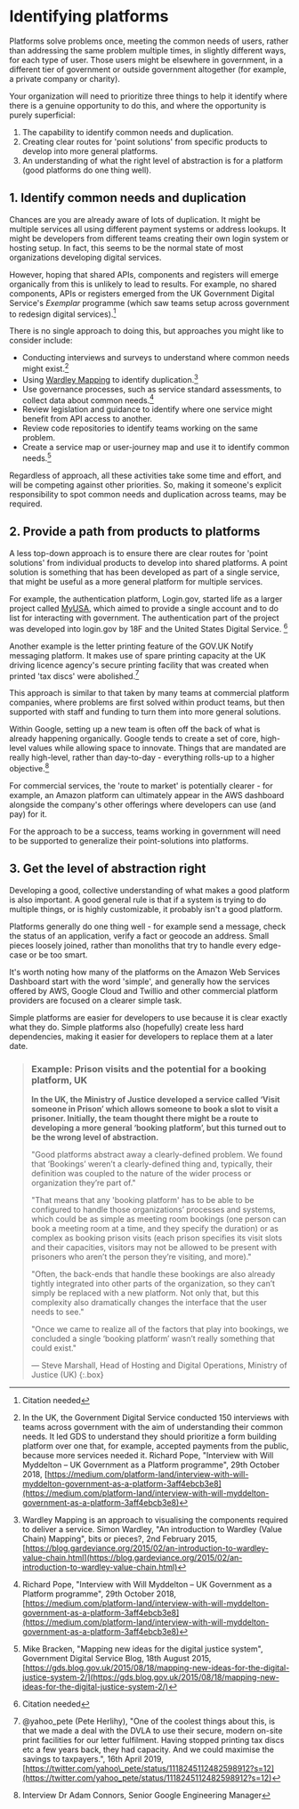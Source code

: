 # Identifying platforms

Platforms solve problems once, meeting the common needs of users, rather than addressing the same problem multiple times, in slightly different ways, for each type of user. Those users might be elsewhere in government, in a different tier of government or outside government altogether (for example, a private company or charity).

Your organization will need to prioritize three things to help it identify where there is a genuine opportunity to do this, and where the opportunity is purely superficial:

1. The capability to identify common needs and duplication.
2. Creating clear routes for 'point solutions' from specific products to develop into more general platforms.
3. An understanding of what the right level of abstraction is for a platform  (good platforms do one thing well).

## 1. Identify common needs and duplication

Chances are you are already aware of lots of duplication. It might be multiple services all using different payment systems or address lookups. It might be developers from different teams creating their own login system or hosting setup. In fact, this seems to be the normal state of most organizations developing digital services.

However, hoping that shared APIs, components and registers will emerge organically from this is unlikely to lead to results. For example, no shared components, APIs or registers emerged from the UK Government Digital Service's _Exemplar_ programme (which saw teams setup across government to redesign digital services).[^1]

There is no single approach to doing this, but approaches you might like to consider include:

* Conducting interviews and surveys to understand where common needs might exist.[^2]
* Using [Wardley Mapping](#) to identify duplication.[^3]
* Use governance processes, such as service standard assessments, to collect data about common needs.[^4]
* Review legislation and guidance to identify where one service might benefit from API access to another.
* Review code repositories to identify teams working on the same problem.
* Create a service map or user-journey map and use it to identify common needs.[^5]

Regardless of approach, all these activities take some time and effort, and will be competing against other priorities. So, making it someone's explicit responsibility to spot common needs and duplication across teams, may be required.

## 2. Provide a path from products to platforms

A less top-down approach is to ensure there are clear routes for 'point solutions' from individual products to develop into shared platforms. A point solution is something that has been developed as part of a single service, that might be useful as a more general platform for multiple services.

For example, the authentication platform, Login.gov, started life as a larger project called [MyUSA](#), which aimed to provide a single account and to do list for interacting with government. The authentication part of the project was developed into login.gov by 18F and the United States Digital Service. [^6]

Another example is the letter printing feature of the GOV.UK Notify messaging platform. It makes use of spare printing capacity at the UK driving licence agency's secure printing facility that was created when printed 'tax discs' were abolished.[^7]

This approach is similar to that taken by many teams at commercial platform companies, where problems are first solved within product teams, but then supported with staff and funding to turn them into more general solutions.

Within Google, setting up a new team is often off the back of what is already happening organically. Google tends to create a set of core, high-level values while allowing space to innovate. Things that are mandated are really high-level, rather than day-to-day - everything rolls-up to a higher objective.[^8]

For commercial services, the 'route to market' is potentially clearer - for example, an Amazon platform can ultimately appear in the AWS dashboard alongside the company's other offerings where developers can use (and pay) for it.

For the approach to be a success, teams working in government will need to be supported to generalize their point-solutions into platforms.

## 3. Get the level of abstraction right

Developing a good, collective understanding of what makes a good platform is also important. A good general rule is that if a system is trying to do multiple things, or is highly customizable, it probably isn't a good platform.

Platforms generally do one thing well - for example send a message, check the status of an application, verify a fact or geocode an address. Small pieces loosely joined, rather than monoliths that try to handle every edge-case or be too smart.

It's worth noting how many of the platforms on the Amazon Web Services Dashboard start with the word 'simple', and generally how the services offered by AWS, Google Cloud and Twillio and other commercial platform providers are focused on a clearer simple task.

Simple platforms are easier for developers to use because it is clear exactly what they do. Simple platforms also (hopefully) create less hard dependencies, making it easier for developers to replace them at a later date.

> ### Example: Prison visits and the potential for a booking platform, UK
> 
> **In the UK, the Ministry of Justice developed a service called ‘Visit someone in Prison’ which allows someone to book a slot to visit a prisoner. Initially, the team thought there might be a route to developing a more general ‘booking platform’, but this turned out to be the wrong level of abstraction.**
> 
> "Good platforms abstract away a clearly-defined problem. We found that ‘Bookings’ weren’t a clearly-defined thing and, typically, their definition was coupled to the nature of the wider process or organization they’re part of."
> 
> "That means that any 'booking platform' has to be able to be configured to handle those organizations’ processes and systems, which could be as simple as meeting room bookings (one person can book a meeting room at a time, and they specify the duration) or as complex as booking prison visits (each prison specifies its visit slots and their capacities, visitors may not be allowed to be present with prisoners who aren’t the person they’re visiting, and more)."
> 
> "Often, the back-ends that handle these bookings are also already tightly integrated into other parts of the organization, so they can’t simply be replaced with a new platform. Not only that, but this complexity also dramatically changes the interface that the user needs to see."
> 
> "Once we came to realize all of the factors that play into bookings, we concluded a single ‘booking platform’ wasn’t really something that could exist."
> 
> — Steve Marshall, Head of Hosting and Digital Operations, Ministry of Justice (UK)
{:.box}

[^1]:   Citation needed

[^2]:   In the UK, the Government Digital Service conducted 150 interviews with teams across government with the aim of understanding their common needs. It led GDS to understand they should prioritize a form building platform over one that, for example, accepted payments from the public, because more services needed it. Richard Pope, "Interview with Will Myddelton – UK Government as a Platform programme", 29th October 2018, [https://medium.com/platform-land/interview-with-will-myddelton-government-as-a-platform-3aff4ebcb3e8](https://medium.com/platform-land/interview-with-will-myddelton-government-as-a-platform-3aff4ebcb3e8)

[^3]:   Wardley Mapping is an approach to visualising the components required to deliver a service. Simon Wardley, "An introduction to Wardley (Value Chain) Mapping", bits or pieces?, 2nd February 2015, [https://blog.gardeviance.org/2015/02/an-introduction-to-wardley-value-chain.html](https://blog.gardeviance.org/2015/02/an-introduction-to-wardley-value-chain.html)

[^4]:   Richard Pope, "Interview with Will Myddelton – UK Government as a Platform programme", 29th October 2018, [https://medium.com/platform-land/interview-with-will-myddelton-government-as-a-platform-3aff4ebcb3e8](https://medium.com/platform-land/interview-with-will-myddelton-government-as-a-platform-3aff4ebcb3e8)

[^5]:   Mike Bracken, "Mapping new ideas for the digital justice system", Government Digital Service Blog, 18th August 2015, [https://gds.blog.gov.uk/2015/08/18/mapping-new-ideas-for-the-digital-justice-system-2/](https://gds.blog.gov.uk/2015/08/18/mapping-new-ideas-for-the-digital-justice-system-2/)

[^6]:   Citation needed

[^7]:   @yahoo_pete (Pete Herlihy), "One of the coolest things about this, is that we made a deal with the DVLA to use their secure, modern on-site print facilities for our letter fulfilment. Having stopped printing tax discs etc a few years back, they had capacity. And we could maximise the savings to taxpayers.", 16th April 2019, [https://twitter.com/yahoo\_pete/status/1118245112482598912?s=12](https://twitter.com/yahoo_pete/status/1118245112482598912?s=12)

[^8]:   Interview Dr Adam Connors, Senior Google Engineering Manager
